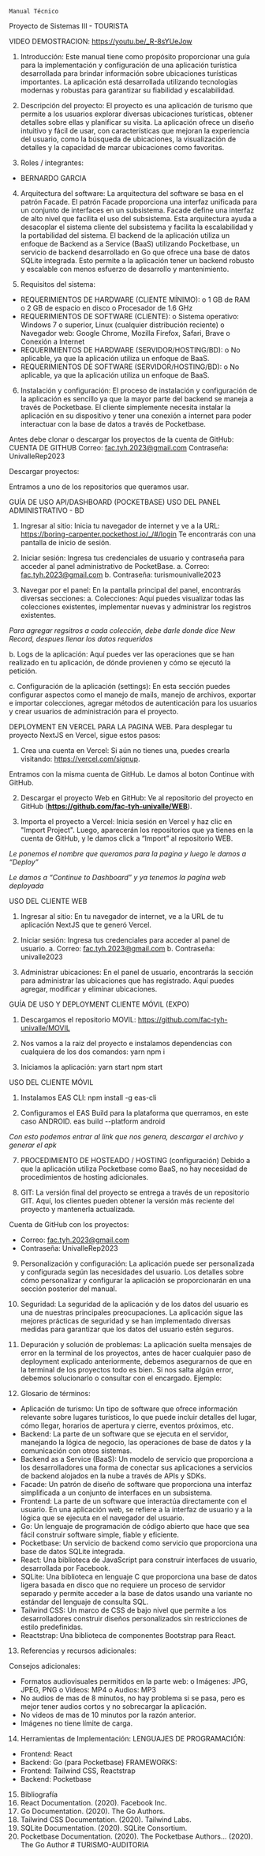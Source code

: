     Manual Técnico
Proyecto de Sistemas III - TOURISTA

VIDEO DEMOSTRACION: https://youtu.be/_R-8sYUeJow

1.	Introducción:
Este manual tiene como propósito proporcionar una guía para la implementación y configuración de una aplicación turística desarrollada para brindar información sobre ubicaciones turísticas importantes. La aplicación está desarrollada utilizando tecnologías modernas y robustas para garantizar su fiabilidad y escalabilidad.

2.	Descripción del proyecto:
El proyecto es una aplicación de turismo que permite a los usuarios explorar diversas ubicaciones turísticas, obtener detalles sobre ellas y planificar su visita. La aplicación ofrece un diseño intuitivo y fácil de usar, con características que mejoran la experiencia del usuario, como la búsqueda de ubicaciones, la visualización de detalles y la capacidad de marcar ubicaciones como favoritas.

3.	Roles / integrantes:
-	BERNARDO GARCIA

4.	Arquitectura del software: 
La arquitectura del software se basa en el patrón Facade. El patrón Facade proporciona una interfaz unificada para un conjunto de interfaces en un subsistema. Facade define una interfaz de alto nivel que facilita el uso del subsistema. Esta arquitectura ayuda a desacoplar el sistema cliente del subsistema y facilita la escalabilidad y la portabilidad del sistema. El backend de la aplicación utiliza un enfoque de Backend as a Service (BaaS) utilizando Pocketbase, un servicio de backend desarrollado en Go que ofrece una base de datos SQLite integrada. Esto permite a la aplicación tener un backend robusto y escalable con menos esfuerzo de desarrollo y mantenimiento.

5.	Requisitos del sistema:
-	REQUERIMIENTOS DE HARDWARE (CLIENTE MÍNIMO): 
o	1 GB de RAM  
o	2 GB de espacio en disco
o	Procesador de 1.6 GHz 
-	REQUERIMIENTOS DE SOFTWARE (CLIENTE): 
o	Sistema operativo: Windows 7 o superior, Linux (cualquier distribución reciente) 
o	Navegador web: Google Chrome, Mozilla Firefox, Safari, Brave 
o	Conexión a Internet 
-	REQUERIMIENTOS DE HARDWARE (SERVIDOR/HOSTING/BD): 
o	No aplicable, ya que la aplicación utiliza un enfoque de BaaS. 
-	REQUERIMIENTOS DE SOFTWARE (SERVIDOR/HOSTING/BD): 
o	No aplicable, ya que la aplicación utiliza un enfoque de BaaS.
6.	Instalación y configuración: El proceso de instalación y configuración de la aplicación es sencillo ya que la mayor parte del backend se maneja a través de Pocketbase. El cliente simplemente necesita instalar la aplicación en su dispositivo y tener una conexión a internet para poder interactuar con la base de datos a través de Pocketbase.

Antes debe clonar o descargar los proyectos de la cuenta de GitHub:
CUENTA DE GITHUB
Correo: fac.tyh.2023@gmail.com
Contraseña: UnivalleRep2023

Descargar proyectos:

Entramos a uno de los repositorios que queramos usar.
 


GUÍA DE USO API/DASHBOARD (POCKETBASE) USO DEL PANEL ADMINISTRATIVO - BD
1.	Ingresar al sitio: Inicia tu navegador de internet y ve a la URL: 
https://boring-carpenter.pockethost.io/_/#/login
Te encontrarás con una pantalla de inicio de sesión.

 

2.	Iniciar sesión: Ingresa tus credenciales de usuario y contraseña para acceder al panel administrativo de PocketBase.
a.	Correo: fac.tyh.2023@gmail.com
b.	Contraseña: turismounivalle2023

3.	Navegar por el panel: En la pantalla principal del panel, encontrarás diversas secciones: 
a.	Colecciones: Aquí puedes visualizar todas las colecciones existentes, implementar nuevas y administrar los registros existentes.
 
*Para agregar regsitros a cada colección, debe darle donde dice New Record, despues llenar los datos requeridos*

b.	Logs de la aplicación: Aquí puedes ver las operaciones que se han realizado en tu aplicación, de dónde provienen y cómo se ejecutó la petición.

 

c.	Configuración de la aplicación (settings): En esta sección puedes configurar aspectos como el manejo de mails, manejo de archivos, exportar e importar colecciones, agregar métodos de autenticación para los usuarios y crear usuarios de administración para el proyecto.

 

DEPLOYMENT EN VERCEL PARA LA PAGINA WEB.
Para desplegar tu proyecto NextJS en Vercel, sigue estos pasos: 
1.	Crea una cuenta en Vercel: Si aún no tienes una, puedes crearla visitando:
https://vercel.com/signup.
 

Entramos con la misma cuenta de GitHub. Le damos al boton Continue with GitHub.

2.	Descargar el proyecto Web en GitHub: Ve al repositorio del proyecto en GitHub (**https://github.com/fac-tyh-univalle/WEB**).

 

3.	Importa el proyecto a Vercel: Inicia sesión en Vercel y haz clic en "Import Project". Luego, aparecerán los repositorios que ya tienes en la cuenta de GitHub,  y le damos click a “Import” al repositorio WEB.
 
 
 
*Le ponemos el nombre que queramos para la pagina y luego le damos a “Deploy”*
 
*Le damos a “Continue to Dashboard” y ya tenemos la pagina web deployada*
 

USO DEL CLIENTE WEB  
1.	Ingresar al sitio: En tu navegador de internet, ve a la URL de tu aplicación NextJS que te generó Vercel.
  
2.	Iniciar sesión: Ingresa tus credenciales para acceder al panel de usuario. 
a.	Correo: fac.tyh.2023@gmail.com
b.	Contraseña: univalle2023
3.	Administrar ubicaciones: En el panel de usuario, encontrarás la sección para administrar las ubicaciones que has registrado. Aquí puedes agregar, modificar y eliminar ubicaciones.
 

GUÍA DE USO Y DEPLOYMENT CLIENTE MÓVIL (EXPO) 
1.	Descargamos el repositorio MOVIL: 
https://github.com/fac-tyh-univalle/MOVIL
 

2.	Nos vamos a la raiz del proyecto e instalamos dependencias con cualquiera de los dos comandos: 
yarn 
npm i
 


3.	Iniciamos la aplicación: 
yarn start 
npm start
 

USO DEL CLIENTE MÓVIL 
1.	Instalamos EAS CLI: 
npm install -g eas-cli 
 
2.	Configuramos el EAS Build para la plataforma que querramos, en este caso ANDROID. 
eas build --platform android
 
*Con esto podemos entrar al link que nos genera, descargar el archivo y generar el apk*

7.	PROCEDIMIENTO DE HOSTEADO / HOSTING (configuración)
Debido a que la aplicación utiliza Pocketbase como BaaS, no hay necesidad de procedimientos de hosting adicionales.

8.	GIT: 
La versión final del proyecto se entrega a través de un repositorio GIT. Aquí, los clientes pueden obtener la versión más reciente del proyecto y mantenerla actualizada.

Cuenta de GitHub con los proyectos:
-	Correo: fac.tyh.2023@gmail.com
-	Contraseña: UnivalleRep2023

9.	Personalización y configuración:
La aplicación puede ser personalizada y configurada según las necesidades del usuario. Los detalles sobre cómo personalizar y configurar la aplicación se proporcionarán en una sección posterior del manual.

10.	Seguridad: 
La seguridad de la aplicación y de los datos del usuario es una de nuestras principales preocupaciones. La aplicación sigue las mejores prácticas de seguridad y se han implementado diversas medidas para garantizar que los datos del usuario estén seguros.

11.	Depuración y solución de problemas: 
La aplicación suelta mensajes de error en la terminal de los proyectos, antes de hacer cualquier paso de deployment explicado anteriormente, debemos asegurarnos de que en la terminal de los proyectos todo es bien. Si nos salta algún error, debemos solucionarlo o consultar con el encargado.
Ejemplo:
 

12.	Glosario de términos:
-	Aplicación de turismo: Un tipo de software que ofrece información relevante sobre lugares turísticos, lo que puede incluir detalles del lugar, cómo llegar, horarios de apertura y cierre, eventos próximos, etc. 
-	Backend: La parte de un software que se ejecuta en el servidor, manejando la lógica de negocio, las operaciones de base de datos y la comunicación con otros sistemas. 
-	Backend as a Service (BaaS): Un modelo de servicio que proporciona a los desarrolladores una forma de conectar sus aplicaciones a servicios de backend alojados en la nube a través de APIs y SDKs. 
-	Facade: Un patrón de diseño de software que proporciona una interfaz simplificada a un conjunto de interfaces en un subsistema. 
-	Frontend: La parte de un software que interactúa directamente con el usuario. En una aplicación web, se refiere a la interfaz de usuario y a la lógica que se ejecuta en el navegador del usuario. 
-	Go: Un lenguaje de programación de código abierto que hace que sea fácil construir software simple, fiable y eficiente. 
-	Pocketbase: Un servicio de backend como servicio que proporciona una base de datos SQLite integrada. 
-	React: Una biblioteca de JavaScript para construir interfaces de usuario, desarrollada por Facebook. 
-	SQLite: Una biblioteca en lenguaje C que proporciona una base de datos ligera basada en disco que no requiere un proceso de servidor separado y permite acceder a la base de datos usando una variante no estándar del lenguaje de consulta SQL. 
-	Tailwind CSS: Un marco de CSS de bajo nivel que permite a los desarrolladores construir diseños personalizados sin restricciones de estilo predefinidas. 
-	Reactstrap: Una biblioteca de componentes Bootstrap para React.

13.	Referencias y recursos adicionales:
 

Consejos adicionales:
-	Formatos audiovisuales permitidos en la parte web:
o	Imágenes: JPG, JPEG, PNG
o	Videos: MP4
o	Audios: MP3
-	No audios de mas de 8 minutos, no hay problema si se pasa, pero es mejor tener audios cortos y no sobrecargar la aplicación.
-	No videos de mas de 10 minutos por la razón anterior.
-	Imágenes no tiene límite de carga.

14.	Herramientas de Implementación:
LENGUAJES DE PROGRAMACIÓN: 
-	Frontend: React 
-	Backend: Go (para Pocketbase) 
FRAMEWORKS: 
-	Frontend: Tailwind CSS, Reactstrap 
-	Backend: Pocketbase

15.	Bibliografía
1. React Documentation. (2020). Facebook Inc. 
2. Go Documentation. (2020). The Go Authors. 
3. Tailwind CSS Documentation. (2020). Tailwind Labs. 
4. SQLite Documentation. (2020). SQLite Consortium. 
5. Pocketbase Documentation. (2020). The Pocketbase Authors... (2020). The Go Author
#   T U R I S M O - A U D I T O R I A  
 